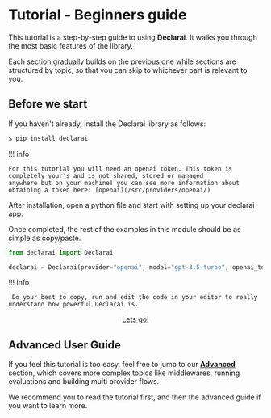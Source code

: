 # Tutorial - Beginners guide

This tutorial is a step-by-step guide to using **Declarai**. It walks you through the most basic features of the library.

Each section gradually builds on the previous one while sections are structured by topic, 
so that you can skip to whichever part is relevant to you. 

## Before we start

If you haven't already, install the Declarai library as follows:

```bash
$ pip install declarai
```
!!! info

    For this tutorial you will need an openai token. This token is completely your's and is not shared, stored or managed
    anywhere but on your machine! you can see more information about obtaining a token here: [openai](/src/providers/openai/)

After installation, open a python file and start with setting up your declarai app:

Once completed, the rest of the examples in this module should be as simple as copy/paste.



```python title="declarai_tutorial.py"
from declarai import Declarai

declarai = Declarai(provider="openai", model="gpt-3.5-turbo", openai_token="<your-openai-token>")
```


!!! info

     Do your best to copy, run and edit the code in your editor to really understand how powerful Declarai is.

<div style="text-align: center">
    <a href="/src/beginners-guide/simple-task/" class="md-button">
        Lets go! <i class="fas fa-arrow-left"></i>
    </a>
</div>

## Advanced User Guide

If you feel this tutorial is too easy, feel free to jump to our [**Advanced**](/src/advanced/) section, which covers more complex 
topics like middlewares, running evaluations and building multi provider flows.

We recommend you to read the tutorial first, and then the advanced guide if you want to learn more.